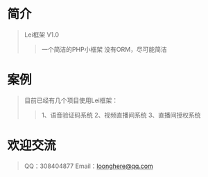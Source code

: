# 简介
> Lei框架 V1.0
>> 一个简洁的PHP小框架
>> 没有ORM，尽可能简洁
# 案例
> 目前已经有几个项目使用Lei框架：
>> 1、语音验证码系统
>> 2、视频直播间系统
>> 3、直播间授权系统
# 欢迎交流
> QQ：308404877
> Email：loonghere@qq.com
